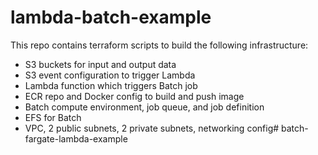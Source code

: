 # lambda-batch-example
This repo contains terraform scripts to build the following infrastructure:
- S3 buckets for input and output data
- S3 event configuration to trigger Lambda
- Lambda function which triggers Batch job
- ECR repo and Docker config to build and push image
- Batch compute environment, job queue, and job definition
- EFS for Batch
- VPC, 2 public subnets, 2 private subnets, networking config# batch-fargate-lambda-example
